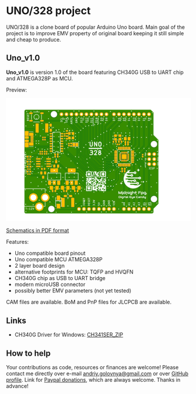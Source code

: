 # UNO/328 project

UNO/328 is a clone board of popular Arduino Uno board.
Main goal of the project is to improve EMV property of original board keeping it still simple and cheap to produce.

## Uno_v1.0

**Uno_v1.0** is version 1.0 of the board featuring CH340G USB to UART chip and ATMEGA328P as MCU.

Preview:

![Uno_v1.0 preview](Uno_v1.0.png)

[Schematics in PDF format](Uno_v1.0.pdf)

Features:

- Uno compatible board pinout
- Uno compatible MCU ATMEGA328P
- 2 layer board design
- alternative footprints for MCU: TQFP and HVQFN
- CH340G chip as USB to UART bridge
- modern microUSB connector
- possibly better EMV parameters (not yet tested)

CAM files are available.
BoM and PnP files for JLCPCB are available.

## Links

- CH340G Driver for Windows: [CH341SER_ZIP](http://www.wch.cn/download/CH341SER_ZIP.html)

## How to help

Your contributions as code, resources or finances are welcome!
Please contact me directly over e-mail andriy.golovnya@gmail.com or over [GitHub profile](https://github.com/red-scorp).
Link for [Paypal donations](http://paypal.me/redscorp), which are always welcome.
Thanks in advance!
